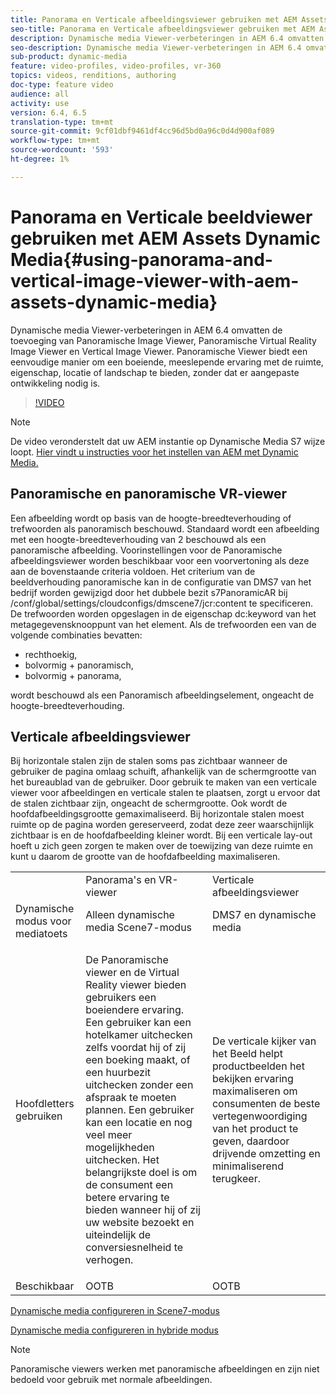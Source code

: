 ```yaml
---
title: Panorama en Verticale afbeeldingsviewer gebruiken met AEM Assets Dynamic Media
seo-title: Panorama en Verticale afbeeldingsviewer gebruiken met AEM Assets Dynamic Media
description: Dynamische media Viewer-verbeteringen in AEM 6.4 omvatten de toevoeging van Panoramische Image Viewer, Panoramische Virtual Reality Image Viewer en Vertical Image Viewer. Panoramische Viewer biedt een eenvoudige manier om een boeiende, meeslepende ervaring met de ruimte, eigenschap, locatie of landschap te bieden, zonder dat er aangepaste ontwikkeling nodig is.
seo-description: Dynamische media Viewer-verbeteringen in AEM 6.4 omvatten de toevoeging van Panoramische Image Viewer, Panoramische Virtual Reality Image Viewer en Vertical Image Viewer. Panoramische Viewer biedt een eenvoudige manier om een boeiende, meeslepende ervaring met de ruimte, eigenschap, locatie of landschap te bieden, zonder dat er aangepaste ontwikkeling nodig is.
sub-product: dynamic-media
feature: video-profiles, video-profiles, vr-360
topics: videos, renditions, authoring
doc-type: feature video
audience: all
activity: use
version: 6.4, 6.5
translation-type: tm+mt
source-git-commit: 9cf01dbf9461df4cc96d5bd0a96c0d4d900af089
workflow-type: tm+mt
source-wordcount: '593'
ht-degree: 1%

---
```



# Panorama en Verticale beeldviewer gebruiken met AEM Assets Dynamic Media{#using-panorama-and-vertical-image-viewer-with-aem-assets-dynamic-media}

Dynamische media Viewer-verbeteringen in AEM 6.4 omvatten de toevoeging van Panoramische Image Viewer, Panoramische Virtual Reality Image Viewer en Vertical Image Viewer. Panoramische Viewer biedt een eenvoudige manier om een boeiende, meeslepende ervaring met de ruimte, eigenschap, locatie of landschap te bieden, zonder dat er aangepaste ontwikkeling nodig is.

>[!VIDEO](https://video.tv.adobe.com/v/24156/?quality=9&learn=on)

>[!NOTE]
>
>De video veronderstelt dat uw AEM instantie op Dynamische Media S7 wijze loopt. [Hier vindt u instructies voor het instellen van AEM met Dynamic Media.](https://helpx.adobe.com/experience-manager/6-3/assets/using/config-dynamic-fp-14410.html)

## Panoramische en panoramische VR-viewer

Een afbeelding wordt op basis van de hoogte-breedteverhouding of trefwoorden als panoramisch beschouwd. Standaard wordt een afbeelding met een hoogte-breedteverhouding van 2 beschouwd als een panoramische afbeelding. Voorinstellingen voor de Panoramische afbeeldingsviewer worden beschikbaar voor een voorvertoning als deze aan de bovenstaande criteria voldoen. Het criterium van de beeldverhouding panoramische kan in de configuratie van DMS7 van het bedrijf worden gewijzigd door het dubbele bezit s7PanoramicAR bij /conf/global/settings/cloudconfigs/dmscene7/jcr:content te specificeren. De trefwoorden worden opgeslagen in de eigenschap dc:keyword van het metagegevensknooppunt van het element. Als de trefwoorden een van de volgende combinaties bevatten:

* rechthoekig,
* bolvormig + panoramisch,
* bolvormig + panorama,

wordt beschouwd als een Panoramisch afbeeldingselement, ongeacht de hoogte-breedteverhouding.

## Verticale afbeeldingsviewer

Bij horizontale stalen zijn de stalen soms pas zichtbaar wanneer de gebruiker de pagina omlaag schuift, afhankelijk van de schermgrootte van het bureaublad van de gebruiker. Door gebruik te maken van een verticale viewer voor afbeeldingen en verticale stalen te plaatsen, zorgt u ervoor dat de stalen zichtbaar zijn, ongeacht de schermgrootte. Ook wordt de hoofdafbeeldingsgrootte gemaximaliseerd. Bij horizontale stalen moest ruimte op de pagina worden gereserveerd, zodat deze zeer waarschijnlijk zichtbaar is en de hoofdafbeelding kleiner wordt. Bij een verticale lay-out hoeft u zich geen zorgen te maken over de toewijzing van deze ruimte en kunt u daarom de grootte van de hoofdafbeelding maximaliseren.

<table> 
 <tbody>
  <tr>
   <td> </td>
   <td>Panorama's en VR-viewer</td>
   <td>Verticale afbeeldingsviewer</td>
  </tr>
  <tr>
   <td>Dynamische modus voor mediatoets</td>
   <td>Alleen dynamische media Scene7-modus</td>
   <td>DMS7 en dynamische media</td>
  </tr>
  <tr>
   <td>Hoofdletters gebruiken</td>
   <td><p>De Panoramische viewer en de Virtual Reality viewer bieden gebruikers een boeiendere ervaring. Een gebruiker kan een hotelkamer uitchecken zelfs voordat hij of zij een boeking maakt, of een huurbezit uitchecken zonder een afspraak te moeten plannen. Een gebruiker kan een locatie en nog veel meer mogelijkheden uitchecken. Het belangrijkste doel is om de consument een betere ervaring te bieden wanneer hij of zij uw website bezoekt en uiteindelijk de conversiesnelheid te verhogen.</p> <p> </p> </td> 
   <td><p>De verticale kijker van het Beeld helpt productbeelden het bekijken ervaring maximaliseren om consumenten de beste vertegenwoordiging van het product te geven, daardoor drijvende omzetting en minimaliserend terugkeer.</p> <p> </p> </td>
  </tr>
  <tr>
   <td>Beschikbaar </td>
   <td>OOTB</td>
   <td>OOTB</td>
  </tr>
 </tbody>
</table>

[Dynamische media configureren in Scene7-modus](https://helpx.adobe.com/experience-manager/6-5/assets/using/config-dms7.html)

[Dynamische media configureren in hybride modus](https://helpx.adobe.com/nl/experience-manager/6-5/assets/using/config-dynamic.html)

>[!NOTE]
>
>Panoramische viewers werken met panoramische afbeeldingen en zijn niet bedoeld voor gebruik met normale afbeeldingen.
